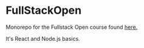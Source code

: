 # FullStackOpen
Monorepo for the Fullstack Open course found [here.](https://fullstackopen.com/en/)

It's React and Node.js basics.
